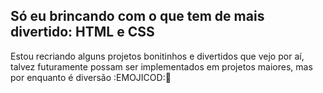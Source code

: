 ## Só eu brincando com o que tem de mais divertido: HTML e CSS
Estou recriando alguns projetos bonitinhos e divertidos que vejo por aí, talvez futuramente possam ser implementados em projetos maiores, mas por enquanto é diversão :EMOJICOD::mushroom:
